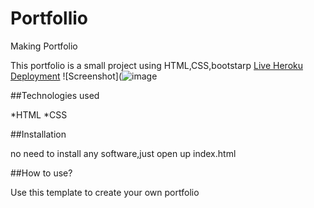 # Portfollio
Making Portfolio


This portfolio is a small project using HTML,CSS,bootstarp 
[Live Heroku Deployment](https://portfollio121.herokuapp.com/)
![Screenshot](![image](https://user-images.githubusercontent.com/108457305/178119094-89ea2c97-ec25-4e11-b173-6ce1c826b366.png)


##Technologies used

*HTML
*CSS

##Installation

no need to install any software,just open up index.html

##How to use?

Use this template to create your own portfolio
